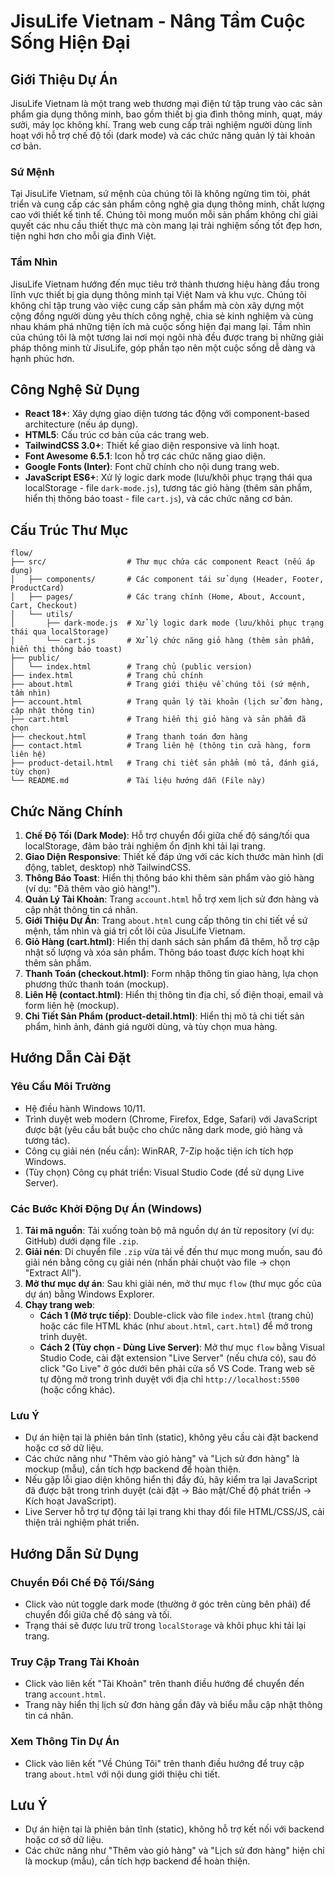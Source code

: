 # JisuLife Vietnam - Nâng Tầm Cuộc Sống Hiện Đại

## Giới Thiệu Dự Án
JisuLife Vietnam là một trang web thương mại điện tử tập trung vào các sản phẩm gia dụng thông minh, bao gồm thiết bị gia đình thông minh, quạt, máy sưởi, máy lọc không khí. Trang web cung cấp trải nghiệm người dùng linh hoạt với hỗ trợ chế độ tối (dark mode) và các chức năng quản lý tài khoản cơ bản.

### Sứ Mệnh
Tại JisuLife Vietnam, sứ mệnh của chúng tôi là không ngừng tìm tòi, phát triển và cung cấp các sản phẩm công nghệ gia dụng thông minh, chất lượng cao với thiết kế tinh tế. Chúng tôi mong muốn mỗi sản phẩm không chỉ giải quyết các nhu cầu thiết thực mà còn mang lại trải nghiệm sống tốt đẹp hơn, tiện nghi hơn cho mỗi gia đình Việt.

### Tầm Nhìn
JisuLife Vietnam hướng đến mục tiêu trở thành thương hiệu hàng đầu trong lĩnh vực thiết bị gia dụng thông minh tại Việt Nam và khu vực. Chúng tôi không chỉ tập trung vào việc cung cấp sản phẩm mà còn xây dựng một cộng đồng người dùng yêu thích công nghệ, chia sẻ kinh nghiệm và cùng nhau khám phá những tiện ích mà cuộc sống hiện đại mang lại. Tầm nhìn của chúng tôi là một tương lai nơi mọi ngôi nhà đều được trang bị những giải pháp thông minh từ JisuLife, góp phần tạo nên một cuộc sống dễ dàng và hạnh phúc hơn.

## Công Nghệ Sử Dụng
- **React 18+**: Xây dựng giao diện tương tác động với component-based architecture (nếu áp dụng).
- **HTML5**: Cấu trúc cơ bản của các trang web.
- **TailwindCSS 3.0+**: Thiết kế giao diện responsive và linh hoạt.
- **Font Awesome 6.5.1**: Icon hỗ trợ các chức năng giao diện.
- **Google Fonts (Inter)**: Font chữ chính cho nội dung trang web.
- **JavaScript ES6+**: Xử lý logic dark mode (lưu/khôi phục trạng thái qua localStorage - file `dark-mode.js`), tương tác giỏ hàng (thêm sản phẩm, hiển thị thông báo toast - file `cart.js`), và các chức năng cơ bản.

## Cấu Trúc Thư Mục
```
flow/
├── src/                  # Thư mục chứa các component React (nếu áp dụng)
│   ├── components/       # Các component tái sử dụng (Header, Footer, ProductCard)
│   ├── pages/            # Các trang chính (Home, About, Account, Cart, Checkout)
│   └── utils/
│       ├── dark-mode.js  # Xử lý logic dark mode (lưu/khôi phục trạng thái qua localStorage)
│       └── cart.js       # Xử lý chức năng giỏ hàng (thêm sản phẩm, hiển thị thông báo toast)
├── public/
│   └── index.html        # Trang chủ (public version)
├── index.html            # Trang chủ chính
├── about.html            # Trang giới thiệu về chúng tôi (sứ mệnh, tầm nhìn)
├── account.html          # Trang quản lý tài khoản (lịch sử đơn hàng, cập nhật thông tin)
├── cart.html             # Trang hiển thị giỏ hàng và sản phẩm đã chọn
├── checkout.html         # Trang thanh toán đơn hàng
├── contact.html          # Trang liên hệ (thông tin cửa hàng, form liên hệ)
├── product-detail.html   # Trang chi tiết sản phẩm (mô tả, đánh giá, tùy chọn)
└── README.md             # Tài liệu hướng dẫn (File này)
```

## Chức Năng Chính
1. **Chế Độ Tối (Dark Mode)**: Hỗ trợ chuyển đổi giữa chế độ sáng/tối qua localStorage, đảm bảo trải nghiệm ổn định khi tải lại trang.
2. **Giao Diện Responsive**: Thiết kế đáp ứng với các kích thước màn hình (di động, tablet, desktop) nhờ TailwindCSS.
3. **Thông Báo Toast**: Hiển thị thông báo khi thêm sản phẩm vào giỏ hàng (ví dụ: "Đã thêm vào giỏ hàng!").
4. **Quản Lý Tài Khoản**: Trang `account.html` hỗ trợ xem lịch sử đơn hàng và cập nhật thông tin cá nhân.
5. **Giới Thiệu Dự Án**: Trang `about.html` cung cấp thông tin chi tiết về sứ mệnh, tầm nhìn và giá trị cốt lõi của JisuLife Vietnam.
6. **Giỏ Hàng (cart.html)**: Hiển thị danh sách sản phẩm đã thêm, hỗ trợ cập nhật số lượng và xóa sản phẩm. Thông báo toast được kích hoạt khi thêm sản phẩm.
7. **Thanh Toán (checkout.html)**: Form nhập thông tin giao hàng, lựa chọn phương thức thanh toán (mockup).
8. **Liên Hệ (contact.html)**: Hiển thị thông tin địa chỉ, số điện thoại, email và form liên hệ (mockup).
9. **Chi Tiết Sản Phẩm (product-detail.html)**: Hiển thị mô tả chi tiết sản phẩm, hình ảnh, đánh giá người dùng, và tùy chọn mua hàng.

## Hướng Dẫn Cài Đặt
### Yêu Cầu Môi Trường
- Hệ điều hành Windows 10/11.
- Trình duyệt web modern (Chrome, Firefox, Edge, Safari) với JavaScript được bật (yêu cầu bắt buộc cho chức năng dark mode, giỏ hàng và tương tác).
- Công cụ giải nén (nếu cần): WinRAR, 7-Zip hoặc tiện ích tích hợp Windows.
- (Tùy chọn) Công cụ phát triển: Visual Studio Code (để sử dụng Live Server).

### Các Bước Khởi Động Dự Án (Windows)
1. **Tải mã nguồn**: Tải xuống toàn bộ mã nguồn dự án từ repository (ví dụ: GitHub) dưới dạng file `.zip`.
2. **Giải nén**: Di chuyển file `.zip` vừa tải về đến thư mục mong muốn, sau đó giải nén bằng công cụ giải nén (nhấn phải chuột vào file → chọn "Extract All").
3. **Mở thư mục dự án**: Sau khi giải nén, mở thư mục `flow` (thư mục gốc của dự án) bằng Windows Explorer.
4. **Chạy trang web**: 
   - **Cách 1 (Mở trực tiếp)**: Double-click vào file `index.html` (trang chủ) hoặc các file HTML khác (như `about.html`, `cart.html`) để mở trong trình duyệt.
   - **Cách 2 (Tùy chọn - Dùng Live Server)**: Mở thư mục `flow` bằng Visual Studio Code, cài đặt extension "Live Server" (nếu chưa có), sau đó click "Go Live" ở góc dưới bên phải cửa sổ VS Code. Trang web sẽ tự động mở trong trình duyệt với địa chỉ `http://localhost:5500` (hoặc cổng khác).

### Lưu Ý
- Dự án hiện tại là phiên bản tĩnh (static), không yêu cầu cài đặt backend hoặc cơ sở dữ liệu.
- Các chức năng như "Thêm vào giỏ hàng" và "Lịch sử đơn hàng" là mockup (mẫu), cần tích hợp backend để hoàn thiện.
- Nếu gặp lỗi giao diện không hiển thị đầy đủ, hãy kiểm tra lại JavaScript đã được bật trong trình duyệt (cài đặt → Bảo mật/Chế độ phát triển → Kích hoạt JavaScript).
- Live Server hỗ trợ tự động tải lại trang khi thay đổi file HTML/CSS/JS, cải thiện trải nghiệm phát triển.

## Hướng Dẫn Sử Dụng
### Chuyển Đổi Chế Độ Tối/Sáng
- Click vào nút toggle dark mode (thường ở góc trên cùng bên phải) để chuyển đổi giữa chế độ sáng và tối.
- Trạng thái sẽ được lưu trữ trong `localStorage` và khôi phục khi tải lại trang.

### Truy Cập Trang Tài Khoản
- Click vào liên kết "Tài Khoản" trên thanh điều hướng để chuyển đến trang `account.html`.
- Trang này hiển thị lịch sử đơn hàng gần đây và biểu mẫu cập nhật thông tin cá nhân.

### Xem Thông Tin Dự Án
- Click vào liên kết "Về Chúng Tôi" trên thanh điều hướng để truy cập trang `about.html` với nội dung giới thiệu chi tiết.

## Lưu Ý
- Dự án hiện tại là phiên bản tĩnh (static), không hỗ trợ kết nối với backend hoặc cơ sở dữ liệu.
- Các chức năng như "Thêm vào giỏ hàng" và "Lịch sử đơn hàng" hiện chỉ là mockup (mẫu), cần tích hợp backend để hoàn thiện.
